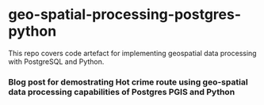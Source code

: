 # geo-spatial-processing-postgres-python
This repo covers code artefact for implementing geospatial data processing with PostgreSQL and Python.

### Blog post for demostrating Hot crime route using geo-spatial data processing capabilities of Postgres PGIS and Python


